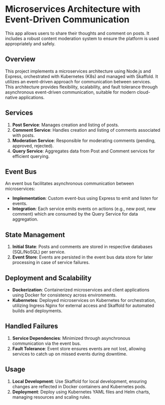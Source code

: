 # Microservices Architecture with Event-Driven Communication

This app allows users to share their thoughts and comment on posts. It includes a robust content moderation system to ensure the platform is used appropriately and safely.

## Overview
This project implements a microservices architecture using Node.js and Express, orchestrated with Kubernetes (K8s) and managed with Skaffold. It utilizes an event-driven approach for communication between services.
This architecture provides flexibility, scalability, and fault tolerance through asynchronous event-driven communication, suitable for modern cloud-native applications.

## Services
1. **Post Service**: Manages creation and listing of posts.
2. **Comment Service**: Handles creation and listing of comments associated with posts.
3. **Moderation Service**: Responsible for moderating comments (pending, approved, rejected).
4. **Query Service**: Aggregates data from Post and Comment services for efficient querying.

## Event Bus
An event bus facilitates asynchronous communication between microservices:
- **Implementation**: Custom event-bus using Express to emit and listen for events.
- **Integration**: Each service emits events on actions (e.g., new post, new comment) which are consumed by the Query Service for data aggregation.

## State Management
1. **Initial State**: Posts and comments are stored in respective databases (SQL/NoSQL) per service.
2. **Event Store**: Events are persisted in the event bus data store for later processing in case of service failures.

## Deployment and Scalability
- **Dockerization**: Containerized microservices and client applications using Docker for consistency across environments.
- **Kubernetes**: Deployed microservices on Kubernetes for orchestration, utilizing Ingress Nginx for external access and Skaffold for automated builds and deployments.

## Handled Failures
1. **Service Dependencies**: Minimized through asynchronous communication via the event bus.
2. **Fault Tolerance**: Event store ensures events are not lost, allowing services to catch up on missed events during downtime.

## Usage
1. **Local Development**: Use Skaffold for local development, ensuring changes are reflected in Docker containers and Kubernetes pods.
2. **Deployment**: Deploy using Kubernetes YAML files and Helm charts, managing resources and scaling rules.
